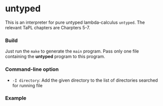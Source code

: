 # untyped

This is an interpreter for pure untyped lambda-calculus `untyped`.
The relevant TaPL chapters are Charpters 5-7.

### Build
Just run the `make` to generate the `main` program. Pass only one file
containing the **untyped** program to this program.

### Command-line option
- `-I directory`: Add the given directory to the list of directories
searched for running file

### Example

